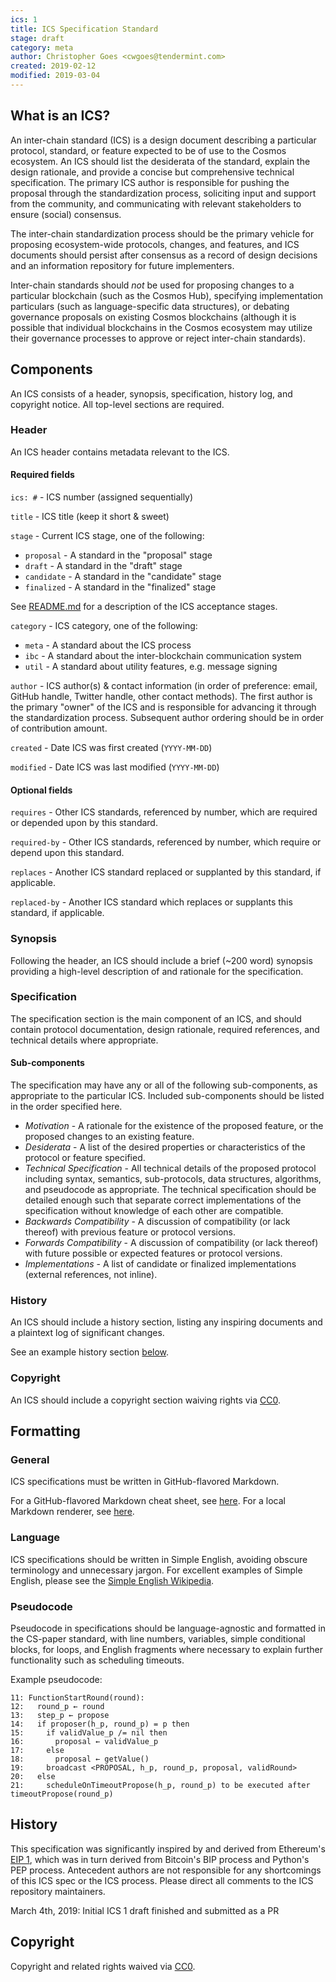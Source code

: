 ```yaml
---
ics: 1
title: ICS Specification Standard
stage: draft
category: meta
author: Christopher Goes <cwgoes@tendermint.com>
created: 2019-02-12
modified: 2019-03-04
---
```


## What is an ICS?

An inter-chain standard (ICS) is a design document describing a particular protocol,
standard, or feature expected to be of use to the Cosmos ecosystem.
An ICS should list the desiderata of the standard, explain the design rationale, and
provide a concise but comprehensive technical specification. The primary ICS author
is responsible for pushing the proposal through the standardization process, soliciting
input and support from the community, and communicating with relevant stakeholders to
ensure (social) consensus.

The inter-chain standardization process should be the primary vehicle for proposing
ecosystem-wide protocols, changes, and features, and ICS documents should persist after
consensus as a record of design decisions and an information repository for future implementers.

Inter-chain standards should *not* be used for proposing changes to a particular blockchain
(such as the Cosmos Hub), specifying implementation particulars (such as language-specific data structures),
or debating governance proposals on existing Cosmos blockchains (although it is possible
that individual blockchains in the Cosmos ecosystem may utilize their governance processes
to approve or reject inter-chain standards).

## Components

An ICS consists of a header, synopsis, specification, history log, and copyright notice. All top-level sections are required.

### Header

An ICS header contains metadata relevant to the ICS.

#### Required fields

`ics: #` - ICS number (assigned sequentially)

`title` - ICS title (keep it short & sweet)

`stage` - Current ICS stage, one of the following:
- `proposal` - A standard in the "proposal" stage
- `draft` - A standard in the "draft" stage
- `candidate` - A standard in the "candidate" stage
- `finalized` - A standard in the "finalized" stage

See [README.md](../../README.md) for a description of the ICS acceptance stages.

`category` - ICS category, one of the following:
- `meta` - A standard about the ICS process
- `ibc`  - A standard about the inter-blockchain communication system
- `util` - A standard about utility features, e.g. message signing

`author` - ICS author(s) & contact information (in order of preference: email, GitHub handle, Twitter handle, other contact methods).
           The first author is the primary "owner" of the ICS and is responsible for advancing it through the standardization process.
           Subsequent author ordering should be in order of contribution amount.

`created` - Date ICS was first created (`YYYY-MM-DD`)

`modified` - Date ICS was last modified (`YYYY-MM-DD`)

#### Optional fields

`requires` - Other ICS standards, referenced by number, which are required or depended upon by this standard.

`required-by` - Other ICS standards, referenced by number, which require or depend upon this standard.

`replaces` - Another ICS standard replaced or supplanted by this standard, if applicable.

`replaced-by` - Another ICS standard which replaces or supplants this standard, if applicable.

### Synopsis

Following the header, an ICS should include a brief (~200 word) synopsis providing a high-level
description of and rationale for the specification.

### Specification

The specification section is the main component of an ICS, and should contain protocol documentation, design rationale,
required references, and technical details where appropriate.

#### Sub-components

The specification may have any or all of the following sub-components, as appropriate to the particular ICS. Included sub-components should be listed in the order specified here.

- *Motivation* - A rationale for the existence of the proposed feature, or the proposed changes to an existing feature.
- *Desiderata* - A list of the desired properties or characteristics of the protocol or feature specified.
- *Technical Specification* - All technical details of the proposed protocol including syntax, semantics, sub-protocols, data structures, algorithms, and pseudocode as appropriate.
    The technical specification should be detailed enough such that separate correct implementations of the specification without knowledge of each other are compatible.
- *Backwards Compatibility* - A discussion of compatibility (or lack thereof) with previous feature or protocol versions.
- *Forwards Compatibility* - A discussion of compatibility (or lack thereof) with future possible or expected features or protocol versions.
- *Implementations* - A list of candidate or finalized implementations (external references, not inline).

### History

An ICS should include a history section, listing any inspiring documents and a plaintext log of significant changes.

See an example history section [below](#history-1).

### Copyright

An ICS should include a copyright section waiving rights via [CC0](https://creativecommons.org/publicdomain/zero/1.0/).

## Formatting

### General

ICS specifications must be written in GitHub-flavored Markdown.

For a GitHub-flavored Markdown cheat sheet, see [here](https://github.com/adam-p/markdown-here/wiki/Markdown-Cheatsheet). For a local Markdown renderer, see [here](https://github.com/joeyespo/grip).

### Language

ICS specifications should be written in Simple English, avoiding obscure terminology and unnecessary jargon. For excellent examples of Simple English, please see the [Simple English Wikipedia](https://simple.wikipedia.org/wiki/Main_Page).

### Pseudocode

Pseudocode in specifications should be language-agnostic and formatted in the CS-paper standard, with line numbers, variables, simple conditional blocks, for loops, and
English fragments where necessary to explain further functionality such as scheduling timeouts.

Example pseudocode:

```
11: FunctionStartRound(round):
12:   round_p ← round
13:   step_p ← propose
14:   if proposer(h_p, round_p) = p then
15:     if validValue_p /= nil then
16:       proposal ← validValue_p
17:     else
18:       proposal ← getValue()
19:     broadcast <PROPOSAL, h_p, round_p, proposal, validRound>
20:   else
21:     scheduleOnTimeoutPropose(h_p, round_p) to be executed after timeoutPropose(round_p)
```

## History

This specification was significantly inspired by and derived from Ethereum's [EIP 1](https://github.com/ethereum/EIPs/blob/master/EIPS/eip-1.md), which
was in turn derived from Bitcoin's BIP process and Python's PEP process. Antecedent authors are not responsible for any shortcomings of this ICS spec or
the ICS process. Please direct all comments to the ICS repository maintainers.

March 4th, 2019: Initial ICS 1 draft finished and submitted as a PR

## Copyright

Copyright and related rights waived via [CC0](https://creativecommons.org/publicdomain/zero/1.0/).
